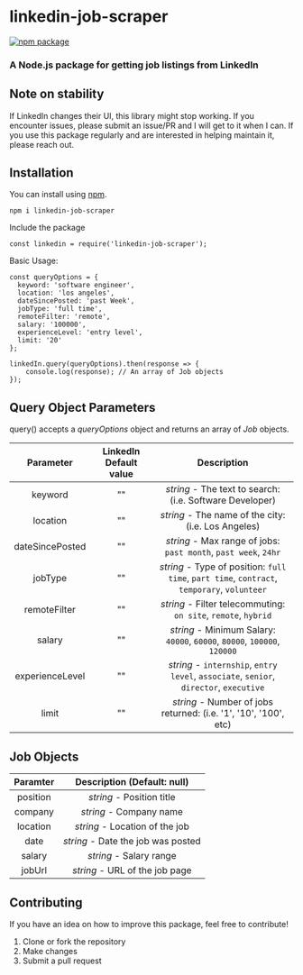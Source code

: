 # linkedin-job-scraper

[![npm package](https://nodei.co/npm/linkedin-job-scraper.png?downloads=true&downloadRank=true&stars=true)](https://nodei.co/npm/linkedin-job-scraper)

### A Node.js package for getting job listings from LinkedIn

## Note on stability

If LinkedIn changes their UI, this library might stop working. If you encounter issues, please submit an issue/PR and I will get to it when I can. If you use this package regularly and are interested in helping maintain it, please reach out.

## Installation

You can install using [npm](https://www.npmjs.com/package/linkedin-job-scraper).

```
npm i linkedin-job-scraper
```

Include the package

```
const linkedin = require('linkedin-job-scraper');
```

Basic Usage:

```
const queryOptions = {
  keyword: 'software engineer',
  location: 'los angeles',
  dateSincePosted: 'past Week',
  jobType: 'full time',
  remoteFilter: 'remote',
  salary: '100000',
  experienceLevel: 'entry level',
  limit: '20'
};

linkedIn.query(queryOptions).then(response => {
	console.log(response); // An array of Job objects
});
```

## Query Object Parameters

query() accepts a _queryOptions_ object and returns an array of _Job_ objects.

| Parameter    | LinkedIn Default value| Description                                                                                    |
|:-----------:|:---------------------:|:----------------------------------------------------------------------------------------------:| 
| keyword     |       ""              | _string_ - The text to search: (i.e. Software Developer)                                                           |         
| location    |       ""              | _string_ - The name of the city: (i.e. Los Angeles)   
| dateSincePosted|    ""              | _string_ - Max range of jobs: `past month`, `past week`, `24hr`
| jobType     |       ""              | _string_ - Type of position: `full time`, `part time`, `contract`, `temporary`, `volunteer`
| remoteFilter|       ""              | _string_ - Filter telecommuting: `on site`, `remote`, `hybrid`
| salary      |       ""              | _string_ - Minimum Salary: `40000`, `60000`, `80000`, `100000`, `120000`
| experienceLevel|    ""              | _string_ - `internship`, `entry level`, `associate`, `senior`, `director`, `executive`
| limit       |       ""              | _string_ - Number of jobs returned: (i.e. '1', '10', '100', etc)

## Job Objects

| Paramter    | Description (Default: null)                                                                    |
|:-----------:|:----------------------------------------------------------------------------------------------:| 
| position    | _string_ - Position title
| company     | _string_ - Company name
| location    | _string_ - Location of the job
| date        | _string_ - Date the job was posted
| salary      | _string_ - Salary range
| jobUrl      | _string_ - URL of the job page

## Contributing

If you have an idea on how to improve this package, feel free to contribute!

1. Clone or fork the repository
2. Make changes
3. Submit a pull request
